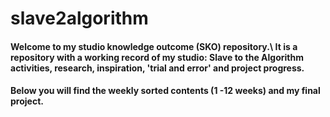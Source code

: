 # slave2algorithm

#### Welcome to my studio knowledge outcome (SKO) repository.\ It is a repository with a working record of my studio: Slave to the Algorithm activities, research, inspiration, 'trial and error' and project progress.
#### Below you will find the weekly sorted contents (1 -12 weeks) and my final project.

